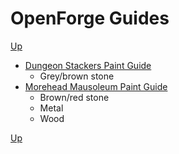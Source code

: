 # OpenForge Guides
[Up](../README.md)

* [Dungeon Stackers Paint Guide](dungeon_stackers_rough_stone/README.md)
  * Grey/brown stone
* [Morehead Mausoleum Paint Guide](morehead_mausoleum/README.md)
  * Brown/red stone
  * Metal
  * Wood

[Up](../README.md)
